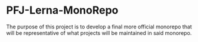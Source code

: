 # PFJ-Lerna-MonoRepo
The purpose of this project is to develop a final more official monorepo that will be representative of what projects will be maintained in said monorepo.
